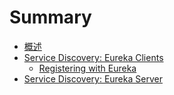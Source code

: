 # Summary

* [概述](overview.md)
* [Service Discovery: Eureka Clients](service-discovery-eureka-client.md)
    * [Registering with Eureka](registering-with-eureka.md)
* [Service Discovery: Eureka Server](service-discovery-eureka-server.md)
